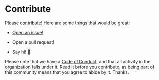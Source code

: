 # Contribute

Please contribute! Here are some things that would be great:

- [Open an issue!](https://github.com/risadams/HistoricalDictionary/issues/new)

- Open a pull request!
- Say hi! :wave:

Please note that we have a [Code of Conduct](CODE_OF_CONDUCT.md), and that all activity in the organization falls under it. Read it before you contribute, as being part of this community means that you agree to abide by it. Thanks.
